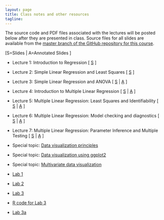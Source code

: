 ```yaml
---
layout: page
title: Class notes and other resources
tagline: 
---
```


<!--Some lectures from the course will be available as [video lectures](https://umass.echo360.com/ess/portal/section/6c47935b-4969-45f0-8498-904023f6eb3f). -->
The source code and PDF files associated with the lectures will be posted below after they are presented in class. Source files for all slides are available from the [master branch of the GitHub repository for this course](https://github.com/nickreich/applied-regression-2016).


\[S=Slides \| A=Annotated Slides \]

* Lecture 1: Introduction to Regression  \[  [S](../assets/lectures/lecture1-intro-regression/lecture1-intro-regression.pdf) \]
* Lecture 2: Simple Linear Regression and Least Squares \[  [S](../assets/lectures/lecture2-slr-basics/lecture2-slr-basics.pdf) \]
* Lecture 3: Simple Linear Regression and ANOVA \[ [S](../assets/lectures/lecture3-slr-anova/lecture3-slr-anova.pdf) \|  [A](../assets/lectures/lecture3-slr-anova/lecture3-slr-anova-annotated.pdf) \]
* Lecture 4: Introduction to Multiple Linear Regression \[ [S](../assets/lectures/lecture4-mlr-intro/lecture4-mlr-intro.pdf) \|  [A](../assets/lectures/lecture4-mlr-intro/lecture4-mlr-intro-annotated.pdf) \]
* Lecture 5: Multiple Linear Regression: Least Squares and Identifiability \[ [S](../assets/lectures/lecture5-mlr-estimation-formulation/lecture5-mlr-estimation-formulation.pdf) \|  [A](../assets/lectures/lecture5-mlr-estimation-formulation/lecture5-mlr-estimation-formulation-annotated.pdf) \]
* Lecture 6: Multiple Linear Regression: Model checking and diagnostics \[ [S](../assets/lectures/lecture6-mlr-checking/lecture6-mlr-checking.pdf) \| [A](../assets/lectures/lecture6-mlr-checking/lecture6-mlr-checking-annotated.pdf) \]
* Lecture 7: Multiple Linear Regression: Parameter Inference and Multiple Testing \[ [S](../assets/lectures/lecture7-mlr-inference/lecture7-mlr-inference.pdf) \|  [A](../assets/lectures/lecture7-mlr-inference/lecture7-mlr-inference-annotated.pdf)  \]

* Special topic: [Data visualization principles](http://nickreich.github.io/data-stories-2016/assets/lectures/data-viz-ggplot/data-viz-ggplot.html)
* Special topic: [Data visualization using ggplot2](http://nickreich.github.io/data-stories-2016/assets/lectures/data-viz-ggplot/data-viz-ggplot.html#1)
* Special topic: [Multivariate data visualization](http://nickreich.github.io/data-stories-2016/assets/lectures/data-viz-NHANES/Presentation-NHANES.html#1)


* [Lab 1](../assets/labs/lab1-intro-slr/lab1-intro-slr.pdf)
* [Lab 2](../assets/labs/lab2-mlr/lab2-intro-mlr.pdf)
* [Lab 3](../assets/labs/lab3-mlr-inference/lab3-mlr-inference.pdf)
* [R code for Lab 3](../assets/labs/lab3-mlr-inference/sampling-distribution-simulation.R)
* [Lab 3a](../assets/labs/lab3a-global-tests/global-tests.html)


<!--

* Lecture 8: Multiple Linear Regression: Multiple testing \[ [S](../assets/lectures/lecture8-mlr-multiple-testing/lecture8-mlr-multiple-testing.pdf) \| [A](../assets/lectures/lecture8-mlr-multiple-testing/lecture8-mlr-multiple-testing-annotated.pdf) \]
* Lecture 9: Multiple Linear Regression: Model checking \[ [S](../assets/lectures/lecture9-mlr-model-checking/lecture9-mlr-model-checking.pdf) \| [A](../assets/lectures/lecture9-mlr-model-checking/lecture9-mlr-model-checking-annotated.pdf) \]
* Lecture 10: Multiple Linear Regression: Model selection \[ [S](../assets/lectures/lecture10-mlr-model-selection/lecture10-mlr-model-selection.pdf) \| [A](../assets/lectures/lecture10-mlr-model-selection/lecture10-mlr-model-selection-annotated.pdf) \]
* Lecture 11: Multiple Linear Regression: Practical miscellany (added variable plots, interactions, predictor transformations) \[ [S](../assets/lectures/lecture11-mlr-interaction-transformation/lecture11-mlr-interactions-transformations.pdf) \| [A](../assets/lectures/lecture11-mlr-interaction-transformation/lecture11-mlr-interactions-transformations-annotated.pdf) \]
* Lecture 12: Using splines in regression \[ [S](../assets/lectures/lecture12-splines/lecture12-splines.pdf) \| [A](../assets/lectures/lecture12-splines/lecture12-splines-annotated.pdf) \]
* Lecture 13: Logistic Regression \[ [S](../assets/lectures/lecture13-logistic-regression/lecture13-logistic-regression.pdf) \| A \]
* Lecture 14: Longitudinal Data Analysis \[ [S](../assets/lectures/lecture14-longitudinal-data/lecture14-longitudinal-data.pdf) \| [A](../assets/lectures/lecture14-longitudinal-data/lecture14-longitudinal-data-annotated.pdf) \]
* Special Topic 1: Implementing Simulation Studies \[ [S](../assets/lectures/specialtopic1-simulation/specialtopic1-simulation.pdf) \| [A](../assets/lectures/specialtopic1-simulation/specialtopic1-simulation-annotated.pdf) \]
* Special Topic 2: Simulating Power \[ [S](../assets/lectures/specialtopic2-power-simulation/specialtopic2-power-simulation.pdf) \| [A](../assets/lectures/specialtopic2-power-simulation/specialtopic2-power-simulation-annotated.pdf) \] -->
